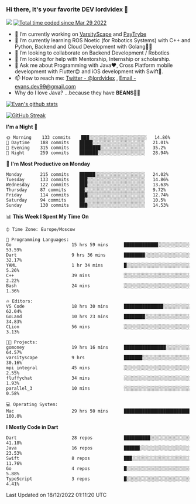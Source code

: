 ### Hi there, It's your favorite DEV lordvidex 👋
<img src="https://komarev.com/ghpvc/?username=lordvidex&label=Views&color=blue&style=plastic" /> <a href="https://wakatime.com/@0e56db35-d16b-410a-acc0-4085055304bf"><img src="https://wakatime.com/badge/user/0e56db35-d16b-410a-acc0-4085055304bf.svg" alt="Total time coded since Mar 29 2022" /></a>

- 🔭 I’m currently working on [VarsityScape](https://varsityscape.com) and [PayTrybe](https://www.paytrybe.com)
- 🌱 I’m currently learning ROS Noetic (for Robotics Systems) with C++ and Python, Backend and Cloud Development with Golang🧙🏼
- 👯 I’m looking to collaborate on Backend Development / Robotics
- 🤔 I’m looking for help with Mentorship, Internship or scholarship.
- 💬 Ask me about Programming with Java❤️, Cross Platform mobile development with Flutter😍 and iOS development with Swift🚀.
- 📫 How to reach me: [Twitter - @lordvidex](https://twitter.com/lordvidex) , [Email - evans.dev99@gmail.com](mailto:evans.dev99@gmail.com?body=Hello%20Evans,)
- Why do I love Java? ...because they have **BEANS**🤤😋

<div>
<!-- <a href="https://github.com/lordvidex">
  <img src="https://github-readme-stats.vercel.app/api/top-langs/?username=lordvidex&theme=light" />
</a>    -->
<!-- [![Top Langs](https://github-readme-stats.vercel.app/api/top-langs/?username=lordvidex)](https://github.com/lordvidex/)  -->
<a href="https://github.com/lordvidex">
 <img src="https://github-readme-stats.vercel.app/api?username=lordvidex&show_icons=true&theme=light&line_height=27" alt="Evan's github stats"/>
</a>
</div>

[![GitHub Streak](https://github-readme-streak-stats.herokuapp.com?user=lordvidex&theme=github-dark&hide_border=true)](https://git.io/streak-stats)

<!--
  <a href="https://github.com/iampawan/FlutterExampleApps">
    <img align="center" src="https://github-readme-stats.vercel.app/api/pin/?username=iampawan&repo=FlutterExampleApps&theme=light" />

  </a>
  <a href="https://github.com/iampawan/VelocityX">
   <img align="center" src="https://github-readme-stats.vercel.app/api/pin/?username=iampawan&repo=VelocityX&theme=light" />
  </a>
-->
<!--START_SECTION:waka-->
**I'm a Night 🦉** 

```text
🌞 Morning    133 commits    ███░░░░░░░░░░░░░░░░░░░░░░   14.86% 
🌆 Daytime    188 commits    █████░░░░░░░░░░░░░░░░░░░░   21.01% 
🌃 Evening    315 commits    ████████░░░░░░░░░░░░░░░░░   35.2% 
🌙 Night      259 commits    ███████░░░░░░░░░░░░░░░░░░   28.94%

```
📅 **I'm Most Productive on Monday** 

```text
Monday       215 commits    ██████░░░░░░░░░░░░░░░░░░░   24.02% 
Tuesday      133 commits    ███░░░░░░░░░░░░░░░░░░░░░░   14.86% 
Wednesday    122 commits    ███░░░░░░░░░░░░░░░░░░░░░░   13.63% 
Thursday     87 commits     ██░░░░░░░░░░░░░░░░░░░░░░░   9.72% 
Friday       114 commits    ███░░░░░░░░░░░░░░░░░░░░░░   12.74% 
Saturday     94 commits     ██░░░░░░░░░░░░░░░░░░░░░░░   10.5% 
Sunday       130 commits    ███░░░░░░░░░░░░░░░░░░░░░░   14.53%

```


📊 **This Week I Spent My Time On** 

```text
⌚︎ Time Zone: Europe/Moscow

💬 Programming Languages: 
Go                       15 hrs 59 mins      █████████████░░░░░░░░░░░░   53.59% 
Dart                     9 hrs 36 mins       ████████░░░░░░░░░░░░░░░░░   32.17% 
YAML                     1 hr 34 mins        █░░░░░░░░░░░░░░░░░░░░░░░░   5.26% 
C++                      39 mins             ░░░░░░░░░░░░░░░░░░░░░░░░░   2.22% 
Bash                     24 mins             ░░░░░░░░░░░░░░░░░░░░░░░░░   1.36%

🔥 Editors: 
VS Code                  18 hrs 30 mins      ███████████████░░░░░░░░░░   62.04% 
GoLand                   10 hrs 23 mins      ████████░░░░░░░░░░░░░░░░░   34.83% 
CLion                    56 mins             ░░░░░░░░░░░░░░░░░░░░░░░░░   3.13%

🐱‍💻 Projects: 
gomoney                  19 hrs 16 mins      ████████████████░░░░░░░░░   64.57% 
varsityscape             9 hrs               ███████░░░░░░░░░░░░░░░░░░   30.16% 
mpi_integral             45 mins             ░░░░░░░░░░░░░░░░░░░░░░░░░   2.55% 
fluffychat               34 mins             ░░░░░░░░░░░░░░░░░░░░░░░░░   1.93% 
parallel_3               10 mins             ░░░░░░░░░░░░░░░░░░░░░░░░░   0.58%

💻 Operating System: 
Mac                      29 hrs 50 mins      █████████████████████████   100.0%

```

**I Mostly Code in Dart** 

```text
Dart                     28 repos            ██████████░░░░░░░░░░░░░░░   41.18% 
Java                     16 repos            ██████░░░░░░░░░░░░░░░░░░░   23.53% 
Swift                    8 repos             ███░░░░░░░░░░░░░░░░░░░░░░   11.76% 
Go                       4 repos             █░░░░░░░░░░░░░░░░░░░░░░░░   5.88% 
TypeScript               3 repos             █░░░░░░░░░░░░░░░░░░░░░░░░   4.41%

```



 Last Updated on 18/12/2022 01:11:20 UTC
<!--END_SECTION:waka-->
